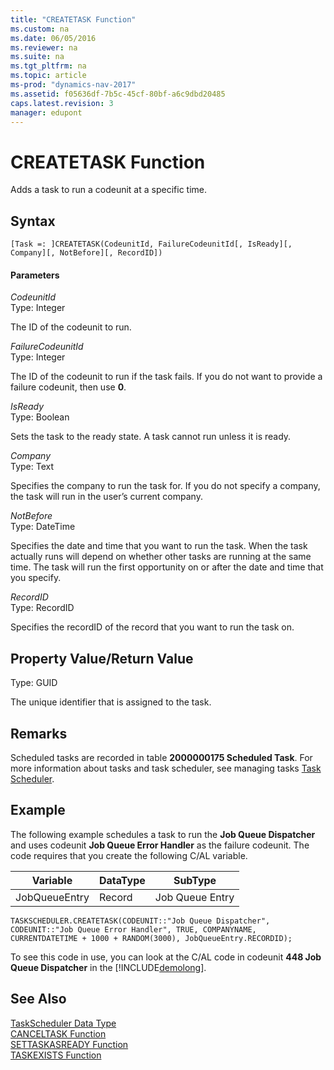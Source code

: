 ```yaml
---
title: "CREATETASK Function"
ms.custom: na
ms.date: 06/05/2016
ms.reviewer: na
ms.suite: na
ms.tgt_pltfrm: na
ms.topic: article
ms-prod: "dynamics-nav-2017"
ms.assetid: f05636df-7b5c-45cf-80bf-a6c9dbd20485
caps.latest.revision: 3
manager: edupont
---
```

# CREATETASK Function
Adds a task to run a codeunit at a specific time.  
  
## Syntax  
  
```  
[Task =: ]CREATETASK(CodeunitId, FailureCodeunitId[, IsReady][, Company][, NotBefore][, RecordID])  
```  
  
#### Parameters  
 *CodeunitId*  
 Type: Integer  
  
 The ID of the codeunit to run.  
  
 *FailureCodeunitId*  
 Type: Integer  
  
 The ID of the codeunit to run if the task fails. If you do not want to provide a failure codeunit, then use **0**.  
  
 *IsReady*  
 Type: Boolean  
  
 Sets the task to the ready state. A task cannot run unless it is ready.  
  
 *Company*  
 Type: Text  
  
 Specifies the company to run the task for. If you do not specify a company, the task will run in the user’s current company.  
  
 *NotBefore*  
 Type: DateTime  
  
 Specifies the date and time that you want to run the task. When the task actually runs will depend on whether other tasks are running at the same time. The task will run the first opportunity on or after the date and time that you specify.  
  
 *RecordID*  
 Type: RecordID  
  
 Specifies the recordID of the record that you want to run the task on.  
  
## Property Value\/Return Value  
 Type: GUID  
  
 The unique identifier that is assigned to the task.  
  
## Remarks  
 Scheduled tasks are recorded in table **2000000175 Scheduled Task**.  For more information about tasks and task scheduler, see managing tasks [Task Scheduler](Task-Scheduler.md).  
  
## Example  
 The following example schedules a task to run the **Job Queue Dispatcher** and uses codeunit **Job Queue Error Handler** as the failure codeunit. The code requires that you create the following C\/AL variable.  
  
|Variable|DataType|SubType|  
|--------------|--------------|-------------|  
|JobQueueEntry|Record|Job Queue Entry|  
  
```  
TASKSCHEDULER.CREATETASK(CODEUNIT::"Job Queue Dispatcher", CODEUNIT::"Job Queue Error Handler", TRUE, COMPANYNAME, CURRENTDATETIME + 1000 + RANDOM(3000), JobQueueEntry.RECORDID);  
```  
  
 To see this code in use, you can look at the C\/AL code in codeunit **448 Job Queue Dispatcher** in the [!INCLUDE[demolong](includes/demolong_md.md)].  
  
## See Also  
 [TaskScheduler Data Type](TaskScheduler-Data-Type.md)   
 [CANCELTASK Function](CANCELTASK-Function.md)   
 [SETTASKASREADY Function](SETTASKASREADY-Function.md)   
 [TASKEXISTS Function](TASKEXISTS-Function.md)